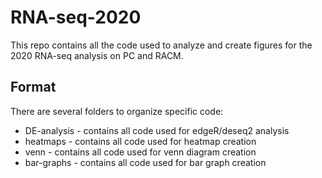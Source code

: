 # RNA-seq-2020

This repo contains all the code used to analyze and create figures for the 2020 RNA-seq analysis on PC and RACM.

## Format

There are several folders to organize specific code:

* DE-analysis - contains all code used for edgeR/deseq2 analysis
* heatmaps - contains all code used for heatmap creation
* venn - contains all code used for venn diagram creation
* bar-graphs - contains all code used for bar graph creation

